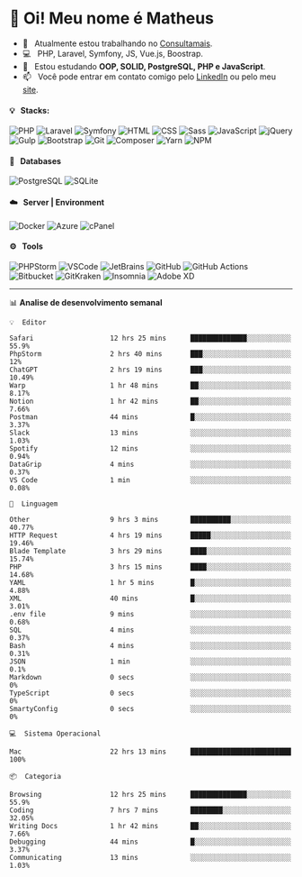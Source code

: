 # 👋 Oi! Meu nome é Matheus

- 🔭 &nbsp; Atualmente estou trabalhando no [Consultamais](https://consultamais.com.br/).
- 💻 &nbsp; PHP, Laravel, Symfony, JS, Vue.js, Boostrap.
- 🌱 &nbsp; Estou estudando **OOP, SOLID, PostgreSQL, PHP e JavaScript**.
- 📫 &nbsp; Você pode entrar em contato comigo pelo [LinkedIn](https://www.linkedin.com/in/matheuscamargoxavier/) ou pelo meu [site](https://matheuscamargo.co).

#### 💡 &nbsp; Stacks:
![PHP](https://img.shields.io/badge/-PHP-777BB4?&logo=php&logoColor=FFFFFF)
![Laravel](https://img.shields.io/badge/-Laravel-FF2D20?&logo=laravel&logoColor=FFFFFF)
![Symfony](https://img.shields.io/badge/-Symfony-000000?&logo=symfony&logoColor=FFFFFF)
![HTML](https://img.shields.io/badge/-HTML-E34F26?&logo=html5&logoColor=FFFFFF)
![CSS](https://img.shields.io/badge/-CSS-1572B6?&logo=css3&logoColor=FFFFFF)
![Sass](https://img.shields.io/badge/-Sass-CC6699?&logo=sass&logoColor=FFFFFF)
![JavaScript](https://img.shields.io/badge/-JavaScript-F7DF1E?&logo=javascript&logoColor=FFFFFF)
![jQuery](https://img.shields.io/badge/-jQuery-0769AD?&logo=jquery&logoColor=FFFFFF)
![Gulp](https://img.shields.io/badge/-Gulp-CF4647?&logo=gulp&logoColor=FFFFFF)
![Bootstrap](https://img.shields.io/badge/-Bootstrap-7952B3?&logo=bootstrap&logoColor=FFFFFF)
![Git](https://img.shields.io/badge/-Git-F05032?&logo=git&logoColor=FFFFFF)
![Composer](https://img.shields.io/badge/-Composer-885630?&logo=composer&logoColor=FFFFFF)
![Yarn](https://img.shields.io/badge/-Yarn-2C8EBB?&logo=yarn&logoColor=FFFFFF)
![NPM](https://img.shields.io/badge/-npm-CB3837?&logo=npm&logoColor=FFFFFF)

#### 💾 &nbsp; Databases
![PostgreSQL](https://img.shields.io/badge/-PostgreSQL-336791?&logo=PostgreSQL&logoColor=FFFFFF)
![SQLite](https://img.shields.io/badge/-SQLite-003B57?&logo=SQLite&logoColor=FFFFFF)

#### ☁️ &nbsp; Server | Environment
![Docker](https://img.shields.io/badge/-Docker-2496ED?&logo=docker&logoColor=FFFFFF)
![Azure](https://img.shields.io/badge/-Azure-0089D6?&logo=microsoft%20azure&logoColor=FFFFFF)
![cPanel](https://img.shields.io/badge/-cPanel-FF6C2C?&logo=cpanel&logoColor=FFFFFF)

#### ⚙️ &nbsp; Tools
![PHPStorm](https://img.shields.io/badge/-PHPStorm-000000?&logo=PHPStorm&logoColor=FFFFFF)
![VSCode](https://img.shields.io/badge/-VSCode-007ACC?&logo=Visual%20Studio%20Code&logoColor=FFFFFF) 
![JetBrains](https://img.shields.io/badge/-JetBrains-000000?&logo=jetbrains&logoColor=FFFFFF) 
![GitHub](https://img.shields.io/badge/-GitHub-181717?&logo=github&logoColor=FFFFFF) 
![GitHub Actions](https://img.shields.io/badge/-GitHub%20Actions-181717?&logo=GitHub%20Actions&logoColor=FFFFFF) 
![Bitbucket](https://img.shields.io/badge/-Bitbucket-0052CC?&logo=bitbucket&logoColor=FFFFFF)
![GitKraken](https://img.shields.io/badge/-GitKraken-179287?&logo=GitKraken&logoColor=FFFFFF)
![Insomnia](https://img.shields.io/badge/-Insomnia-5849BE?&logo=Insomnia&logoColor=FFFFFF)
![Adobe XD](https://img.shields.io/badge/-Adobe%20XD-FF61F6?&logo=adobe%20xd&logoColor=FFFFFF) 
_______

📊  **Analise de desenvolvimento semanal**
```text
💡  Editor

Safari                   12 hrs 25 mins      ██████████████░░░░░░░░░░░      55.9%
PhpStorm                 2 hrs 40 mins       ███░░░░░░░░░░░░░░░░░░░░░░        12%
ChatGPT                  2 hrs 19 mins       ███░░░░░░░░░░░░░░░░░░░░░░     10.49%
Warp                     1 hr 48 mins        ██░░░░░░░░░░░░░░░░░░░░░░░      8.17%
Notion                   1 hr 42 mins        ██░░░░░░░░░░░░░░░░░░░░░░░      7.66%
Postman                  44 mins             █░░░░░░░░░░░░░░░░░░░░░░░░      3.37%
Slack                    13 mins             ░░░░░░░░░░░░░░░░░░░░░░░░░      1.03%
Spotify                  12 mins             ░░░░░░░░░░░░░░░░░░░░░░░░░      0.94%
DataGrip                 4 mins              ░░░░░░░░░░░░░░░░░░░░░░░░░      0.37%
VS Code                  1 min               ░░░░░░░░░░░░░░░░░░░░░░░░░      0.08%
```
```text
💬  Linguagem

Other                    9 hrs 3 mins        ██████████░░░░░░░░░░░░░░░     40.77%
HTTP Request             4 hrs 19 mins       █████░░░░░░░░░░░░░░░░░░░░     19.46%
Blade Template           3 hrs 29 mins       ████░░░░░░░░░░░░░░░░░░░░░     15.74%
PHP                      3 hrs 15 mins       ████░░░░░░░░░░░░░░░░░░░░░     14.68%
YAML                     1 hr 5 mins         █░░░░░░░░░░░░░░░░░░░░░░░░      4.88%
XML                      40 mins             █░░░░░░░░░░░░░░░░░░░░░░░░      3.01%
.env file                9 mins              ░░░░░░░░░░░░░░░░░░░░░░░░░      0.68%
SQL                      4 mins              ░░░░░░░░░░░░░░░░░░░░░░░░░      0.37%
Bash                     4 mins              ░░░░░░░░░░░░░░░░░░░░░░░░░      0.31%
JSON                     1 min               ░░░░░░░░░░░░░░░░░░░░░░░░░       0.1%
Markdown                 0 secs              ░░░░░░░░░░░░░░░░░░░░░░░░░         0%
TypeScript               0 secs              ░░░░░░░░░░░░░░░░░░░░░░░░░         0%
SmartyConfig             0 secs              ░░░░░░░░░░░░░░░░░░░░░░░░░         0%
```
```text
💻  Sistema Operacional

Mac                      22 hrs 13 mins      █████████████████████████       100%
```
```text
📦  Categoria

Browsing                 12 hrs 25 mins      ██████████████░░░░░░░░░░░      55.9%
Coding                   7 hrs 7 mins        ████████░░░░░░░░░░░░░░░░░     32.05%
Writing Docs             1 hr 42 mins        ██░░░░░░░░░░░░░░░░░░░░░░░      7.66%
Debugging                44 mins             █░░░░░░░░░░░░░░░░░░░░░░░░      3.37%
Communicating            13 mins             ░░░░░░░░░░░░░░░░░░░░░░░░░      1.03%
```
